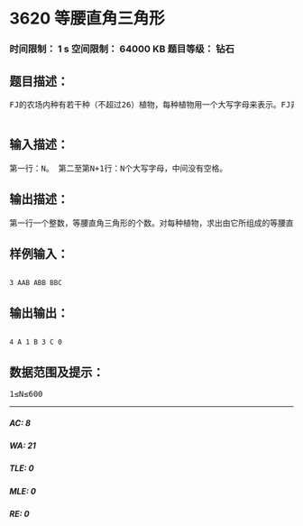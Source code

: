 # 3620 等腰直角三角形   
### 时间限制： 1 s     空间限制： 64000 KB     题目等级： 钻石  
## 题目描述：  

<pre>
FJ的农场内种有若干种（不超过26）植物，每种植物用一个大写字母来表示。FJ非常喜欢等腰直角三角形，因此他想统计自己的农场内有多少个由同种植物构成等腰直角三角形。方阵中的等腰直角三角形只有下面两种情况：（i） 两条直角边分别跟方阵的边平行，例如：ＡＡＡ　　ＢＡＡ　　　ＢＢＡ　　　　ＢＢＢ ……。（ii） 等腰直角三角形的斜边与方阵的边平行，例如：　　Ａ　　　　Ｂ　ＡＡＡ　　　ＢＢＡＡＡＡＡ　　ＢＢＢ　　　　　　　ＢＢ　　　　　　　Ｂ……。每个等腰直角三角形都不能少于3个字母。  

</pre>
  
  
## 输入描述：  

<pre>
第一行：N。 第二至第N+1行：N个大写字母，中间没有空格。
</pre>
  
  
## 输出描述：  

<pre>
第一行一个整数，等腰直角三角形的个数。对每种植物，求出由它所组成的等腰直角三角形的个数，并按照字典顺序逐行输出。
</pre>
  
  
## 样例输入：  

<pre><code>
3 AAB ABB BBC
</code></pre>
  
  
## 输出输出：  

<pre><code>
4 A 1 B 3 C 0
</code></pre>
  
  
## 数据范围及提示：  

<pre>
1≤N≤600
</pre>
  
  
***  

##### AC: 8  
##### WA: 21  
##### TLE: 0  
##### MLE: 0  
##### RE: 0  
